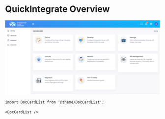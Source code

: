 # QuickIntegrate Overview
![Quick Integration Platform](../img/quickintegrate%20overview1.png)

```mdx-code-block
import DocCardList from '@theme/DocCardList';

<DocCardList />
```
